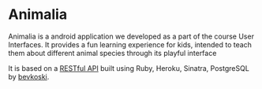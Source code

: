 # Animalia
Animalia is a android application we developed as a part of the course User Interfaces.
It provides a fun learning experience for kids, intended to teach them about different  animal species through its playful interface

It is based on a [RESTful API](https://github.com/bevkoski/animalia-api) built using Ruby, Heroku, Sinatra, PostgreSQL by [bevkoski](https://github.com/bevkoski/).
